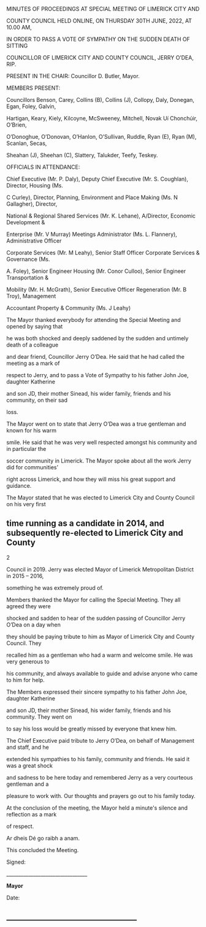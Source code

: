 MINUTES OF PROCEEDINGS AT SPECIAL MEETING OF LIMERICK CITY AND

COUNTY COUNCIL HELD ONLINE, ON THURSDAY 30TH JUNE, 2022, AT 10.00 AM,

IN ORDER TO PASS A VOTE OF SYMPATHY ON THE SUDDEN DEATH OF SITTING

COUNCILLOR OF LIMERICK CITY AND COUNTY COUNCIL, JERRY O’DEA, RIP.

PRESENT IN THE CHAIR: Councillor D. Butler, Mayor.

MEMBERS PRESENT:

Councillors Benson, Carey, Collins (B), Collins (J), Collopy, Daly, Donegan, Egan, Foley, Galvin,

Hartigan, Keary, Kiely, Kilcoyne, McSweeney, Mitchell, Novak Uí Chonchúir, O’Brien,

O’Donoghue, O’Donovan, O’Hanlon, O’Sullivan, Ruddle, Ryan (E), Ryan (M), Scanlan, Secas,

Sheahan (J), Sheehan (C), Slattery, Talukder, Teefy, Teskey.

OFFICIALS IN ATTENDANCE:

Chief Executive (Mr. P. Daly), Deputy Chief Executive (Mr. S. Coughlan), Director, Housing (Ms.

C Curley), Director, Planning, Environment and Place Making (Ms. N Gallagher), Director,

National & Regional Shared Services (Mr. K. Lehane), A/Director, Economic Development &

Enterprise (Mr. V Murray) Meetings Administrator (Ms. L. Flannery), Administrative Officer

Corporate Services (Mr. M Leahy), Senior Staff Officer Corporate Services & Governance (Ms.

A. Foley), Senior Engineer Housing (Mr. Conor Culloo), Senior Engineer Transportation &

Mobility (Mr. H. McGrath), Senior Executive Officer Regeneration (Mr. B Troy), Management

Accountant Property & Community (Ms. J Leahy)

The Mayor thanked everybody for attending the Special Meeting and opened by saying that

he was both shocked and deeply saddened by the sudden and untimely death of a colleague

and dear friend, Councillor Jerry O’Dea. He said that he had called the meeting as a mark of

respect to Jerry, and to pass a Vote of Sympathy to his father John Joe, daughter Katherine

and son JD, their mother Sinead, his wider family, friends and his community, on their sad

loss.

The Mayor went on to state that Jerry O’Dea was a true gentleman and known for his warm

smile. He said that he was very well respected amongst his community and in particular the

soccer community in Limerick. The Mayor spoke about all the work Jerry did for communities’

right across Limerick, and how they will miss his great support and guidance.

The Mayor stated that he was elected to Limerick City and County Council on his very first

time running as a candidate in 2014, and subsequently re-elected to Limerick City and County
---
2

Council in 2019. Jerry was elected Mayor of Limerick Metropolitan District in 2015 – 2016,

something he was extremely proud of.

Members thanked the Mayor for calling the Special Meeting. They all agreed they were

shocked and sadden to hear of the sudden passing of Councillor Jerry O’Dea on a day when

they should be paying tribute to him as Mayor of Limerick City and County Council. They

recalled him as a gentleman who had a warm and welcome smile. He was very generous to

his community, and always available to guide and advise anyone who came to him for help.

The Members expressed their sincere sympathy to his father John Joe, daughter Katherine

and son JD, their mother Sinead, his wider family, friends and his community. They went on

to say his loss would be greatly missed by everyone that knew him.

The Chief Executive paid tribute to Jerry O’Dea, on behalf of Management and staff, and he

extended his sympathies to his family, community and friends. He said it was a great shock

and sadness to be here today and remembered Jerry as a very courteous gentleman and a

pleasure to work with. Our thoughts and prayers go out to his family today.

At the conclusion of the meeting, the Mayor held a minute's silence and reflection as a mark

of respect.

Ar dheis Dé go raibh a anam.

This concluded the Meeting.

Signed:

\_\_\_\_\_\_\_\_\_\_\_\_\_\_\_\_\_\_\_\_\_\_\_\_\_\_\_\_\_\_\_\_\_

**Mayor**

Date:

\_\_\_\_\_\_\_\_\_\_\_\_\_\_\_\_\_\_\_\_\_\_\_\_\_\_\_\_\_\_\_\_\_\_
---
